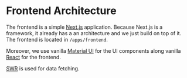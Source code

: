 # Frontend Architecture

The frontend is a simple [Next.js](https://nextjs.org) application. Because Next.js is a framework, it already has a an architecture and we just build on top of it. The frontend is located in `/apps/frontend`.

Moreover, we use vanilla [Material UI](https://mui.com) for the UI components along vanilla [React](https://reactjs.org) for the frontend.

[SWR](https://swr.vercel.app) is used for data fetching.
